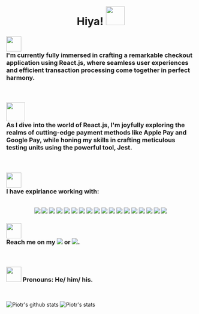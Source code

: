 
<div align='center'><h1> Hiya! <img style='width: 50px' src='https://c.tenor.com/SNL9_xhZl9oAAAAi/waving-hand-joypixels.gif'>
</h1></div>

 <h3><img style='width: 40px' src='https://c.tenor.com/tKYbGz3wNCAAAAAi/catscafe-penguin.gif'><br/>I'm currently fully immersed in crafting a remarkable checkout application using React.js, where seamless user experiences and efficient transaction processing come together in perfect harmony.</h3><br/>

<h3><img style='width: 50px' src='https://c.tenor.com/vdh6gofIR-4AAAAi/never-stop-keep-going.gif'><br/>As I dive into the world of React.js, I'm joyfully exploring the realms of cutting-edge payment methods like Apple Pay and Google Pay, while honing my skills in crafting meticulous testing units using the powerful tool, Jest.</h3><br/>

<h3><img style='width: 40px' src='https://c.tenor.com/MRCIli40TYoAAAAi/under-construction90s-90s.gif'><br/>I have expiriance working with:</h3><br/>
<div align='center'>
 <img src='https://img.shields.io/badge/css3-%231572B6.svg?style=for-the-badge&logo=css3&logoColor=white'>
 <img src='https://img.shields.io/badge/html5-%23E34F26.svg?style=for-the-badge&logo=html5&logoColor=white'>
 <img src='https://img.shields.io/badge/javascript-%23323330.svg?style=for-the-badge&logo=javascript&logoColor=%23F7DF1E'>
 <img src='https://img.shields.io/badge/PHP-777BB4?style=for-the-badge&logo=php&logoColor=white'>
 <img src='https://img.shields.io/badge/TypeScript-007ACC?style=for-the-badge&logo=typescript&logoColor=white'>
 <img src='https://img.shields.io/badge/Drupal-0678BE?style=for-the-badge&logo=drupal&logoColor=white'>
 <img src='https://img.shields.io/badge/express.js-%23404d59.svg?style=for-the-badge&logo=express&logoColor=%2361DAFB'>
 <img src='https://img.shields.io/badge/JWT-black?style=for-the-badge&logo=JSON%20web%20tokens'>
 <img src='https://img.shields.io/badge/node.js-6DA55F?style=for-the-badge&logo=node.js&logoColor=white'>
 <img src='https://img.shields.io/badge/react-%2320232a.svg?style=for-the-badge&logo=react&logoColor=%2361DAFB'>
 <img src='https://img.shields.io/badge/next.js-000000?style=for-the-badge&logo=nextdotjs&logoColor=white'>
 <img src='https://img.shields.io/badge/yarn-%232C8EBB.svg?style=for-the-badge&logo=yarn&logoColor=white'>
 <img src='https://img.shields.io/badge/react_native-%2320232a.svg?style=for-the-badge&logo=react&logoColor=%2361DAFB'>
 <img src='https://img.shields.io/badge/Visual%20Studio%20Code-0078d7.svg?style=for-the-badge&logo=visual-studio-code&logoColor=white'>
 <img src='https://img.shields.io/badge/heroku-%23430098.svg?style=for-the-badge&logo=heroku&logoColor=white'>
 <img src='https://img.shields.io/badge/netlify-%23000000.svg?style=for-the-badge&logo=netlify&logoColor=#00C7B7'>
 <img src='https://img.shields.io/badge/MySQL-005C84?style=for-the-badge&logo=mysql&logoColor=white'>
 <img src='https://img.shields.io/badge/postgres-%23316192.svg?style=for-the-badge&logo=postgresql&logoColor=white'>
</div>


<h3><img style='width: 40px' src='https://c.tenor.com/hJGG4zkc4kYAAAAi/postbox-objects.gif'><br/>Reach me on my <a href="mailto:piotr.jankowski2204@gmail.com?subject=Hi! I seen your GitHub repo!"><img src="https://img.shields.io/badge/Gmail-D14836?style=for-the-badge&logo=gmail&logoColor=white"/></a>  or  <a href="https://www.linkedin.com/in/piotr-jankowski2204/"><img src="https://img.shields.io/badge/linkedin-%230077B5.svg?style=for-the-badge&logo=linkedin&logoColor=white"/></a>.</h3><br/>

<h3><img style='width: 40px' src='https://c.tenor.com/DcDYpWonGbIAAAAi/budding-pop-cute.gif'> Pronouns: He/ him/ his.</h3><br/>


![Piotr's github stats](https://github-readme-stats.vercel.app/api?username=janek2204&show_icons=true&theme=noctis_minimus) 
![Piotr's stats](https://github-readme-stats.vercel.app/api/top-langs/?username=janek2204&show_icons=true&theme=noctis_minimus)




